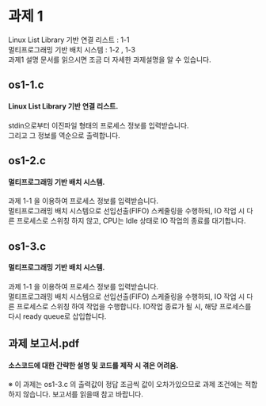 # 과제 1
Linux List Library 기반 연결 리스트 : 1-1
<br>
멀티프로그래밍 기반 배치 시스템 : 1-2 , 1-3
<br>
과제1 설명 문서를 읽으시면 조금 더 자세한 과제설명을 알 수 있습니다.
## os1-1.c
#### Linux List Library 기반 연결 리스트. 
stdin으로부터 이진파일 형태의 프로세스 정보를 입력받습니다.
<br>
그리고 그 정보를 역순으로 출력합니다.
## os1-2.c
#### 멀티프로그래밍 기반 배치 시스템.
과제 1-1 을 이용하여 프로세스 정보를 입력받습니다.
<br>
멀티프로그래밍 배치 시스템으로 선입선출(FIFO) 스케줄링을 수행하되, IO 작업 시 다른 프로세스로 스위칭 하지 않고, CPU는 Idle 상태로 IO 작업의 종료를 대기합니다.
## os1-3.c
#### 멀티프로그래밍 기반 배치 시스템.
과제 1-1 을 이용하여 프로세스 정보를 입력받습니다.
<br>
멀티프로그래밍 배치 시스템으로 선입선출(FIFO) 스케줄링을 수행하되, IO 작업 시 다른 프로세스로 스위칭 하여 작업을 수행합니다. IO작업 종료가 될 시, 해당 프로세스를 다시 ready queue로 삽입합니다.
## 과제 보고서.pdf
#### 소스코드에 대한 간략한 설명 및 코드를 제작 시 겪은 어려움.
※ 이 과제는 os1-3.c 의 출력값이 정답  조금씩 값이 오차가있으므로 과제 조건에는 적합하지 않습니다. 보고서를 읽을때 참고 바랍니다.
